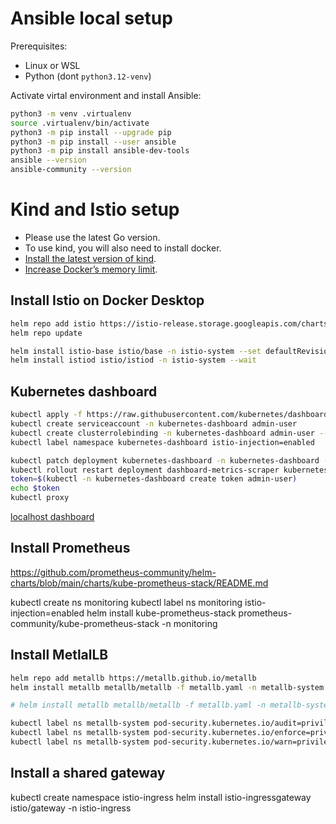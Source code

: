 # Ansible local setup

Prerequisites:
- Linux or WSL
- Python (dont `python3.12-venv`)

Activate virtal environment and install Ansible:
```bash
python3 -m venv .virtualenv
source .virtualenv/bin/activate
python3 -m pip install --upgrade pip
python3 -m pip install --user ansible
python3 -m pip install ansible-dev-tools
ansible --version
ansible-community --version
```

# Kind and Istio setup


- Please use the latest Go version.
- To use kind, you will also need to install docker.
- [Install the latest version of kind](https://kind.sigs.k8s.io/docs/user/quick-start/).
- [Increase Docker’s memory limit](https://istio.io/latest/docs/setup/platform-setup/docker/).

## Install Istio on Docker Desktop

```bash
helm repo add istio https://istio-release.storage.googleapis.com/charts
helm repo update

helm install istio-base istio/base -n istio-system --set defaultRevision=default --create-namespace
helm install istiod istio/istiod -n istio-system --wait
```

## Kubernetes dashboard

```bash
kubectl apply -f https://raw.githubusercontent.com/kubernetes/dashboard/v2.7.0/aio/deploy/recommended.yaml
kubectl create serviceaccount -n kubernetes-dashboard admin-user
kubectl create clusterrolebinding -n kubernetes-dashboard admin-user --clusterrole cluster-admin --serviceaccount=kubernetes-dashboard:admin-user
kubectl label namespace kubernetes-dashboard istio-injection=enabled

kubectl patch deployment kubernetes-dashboard -n kubernetes-dashboard -p '{ "spec": { "template": { "metadata": { "annotations": { "proxy.istio.io/config": "{ \"holdApplicationUntilProxyStarts\": true }" } } } } }'
kubectl rollout restart deployment dashboard-metrics-scraper kubernetes-dashboard
token=$(kubectl -n kubernetes-dashboard create token admin-user)
echo $token
kubectl proxy
```

[localhost dashboard](http://localhost:8001/api/v1/namespaces/kubernetes-dashboard/services/https:kubernetes-dashboard:/proxy)


## Install Prometheus
https://github.com/prometheus-community/helm-charts/blob/main/charts/kube-prometheus-stack/README.md

kubectl create ns monitoring
kubectl label ns monitoring istio-injection=enabled
helm install kube-prometheus-stack prometheus-community/kube-prometheus-stack -n monitoring


## Install MetlalLB
```bash
helm repo add metallb https://metallb.github.io/metallb
helm install metallb metallb/metallb -f metallb.yaml -n metallb-system

# helm install metallb metallb/metallb -f metallb.yaml -n metallb-system

kubectl label ns metallb-system pod-security.kubernetes.io/audit=privileged
kubectl label ns metallb-system pod-security.kubernetes.io/enforce=privileged
kubectl label ns metallb-system pod-security.kubernetes.io/warn=privileged

```

## Install a shared gateway

kubectl create namespace istio-ingress
helm install istio-ingressgateway istio/gateway -n istio-ingress

